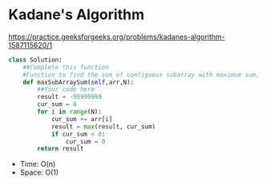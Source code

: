 # Kadane's Algorithm

https://practice.geeksforgeeks.org/problems/kadanes-algorithm-1587115620/1

```python
class Solution:
    ##Complete this function
    #Function to find the sum of contiguous subarray with maximum sum.
    def maxSubArraySum(self,arr,N):
        ##Your code here
        result = -99999999
        cur_sum = 0
        for i in range(N):
            cur_sum += arr[i]
            result = max(result, cur_sum)
            if cur_sum < 0:
                cur_sum = 0
        return result
```

* Time: O(n)
* Space: O(1)
